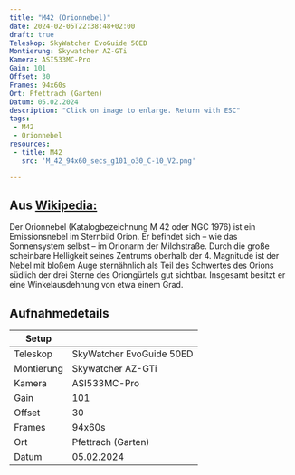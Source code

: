 ```yaml
--- 
title: "M42 (Orionnebel)" 
date: 2024-02-05T22:38:48+02:00 
draft: true 
Teleskop: SkyWatcher EvoGuide 50ED
Montierung: Skywatcher AZ-GTi
Kamera: ASI533MC-Pro
Gain: 101
Offset: 30
Frames: 94x60s
Ort: Pfettrach (Garten)
Datum: 05.02.2024
description: "Click on image to enlarge. Return with ESC" 
tags:
 - M42
 - Orionnebel
resources:
 - title: M42
   src: 'M_42_94x60_secs_g101_o30_C-10_V2.png'

---
```


## Aus [Wikipedia:](https://de.wikipedia.org/wiki/Orionnebel)
Der Orionnebel (Katalogbezeichnung M 42 oder NGC 1976) ist ein Emissionsnebel im Sternbild Orion. Er befindet sich – wie das Sonnensystem selbst – im Orionarm der Milchstraße. Durch die große scheinbare Helligkeit seines Zentrums oberhalb der 4. Magnitude ist der Nebel mit bloßem Auge sternähnlich als Teil des Schwertes des Orions südlich der drei Sterne des Oriongürtels gut sichtbar. Insgesamt besitzt er eine Winkelausdehnung von etwa einem Grad. 

## Aufnahmedetails

|Setup       |                          |
|------------|--------------------------|
|Teleskop | SkyWatcher EvoGuide 50ED |
|Montierung | Skywatcher AZ-GTi |
|Kamera | ASI533MC-Pro |
|Gain | 101 |
|Offset | 30 |
|Frames | 94x60s |
|Ort | Pfettrach (Garten) |
|Datum | 05.02.2024 |
